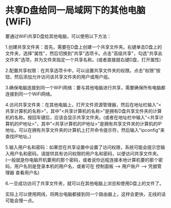 # 共享D盘给同一局域网下的其他电脑(WiFi)


要通过WiFi共享D盘给其他电脑，可以使用以下方法：

1.创建共享文件夹：首先，需要在D盘上创建一个共享文件夹。右键单击D盘上的文件夹，选择"属性"，然后切换到"共享"选项卡。点击"高级共享"，勾选"共享此文件夹"选项，并为文件夹指定一个共享名称。(或者直接就右键D盘，打开属性)

2.配置共享权限：在共享选项卡中，可以设置共享文件夹的权限。点击"权限"按钮，然后添加允许访问该共享文件夹的用户或用户组。

3.确保电脑连接到同一个WiFi网络：要与其他电脑进行共享，需要确保所有电脑都连接到同一个WiFi网络。

4.访问共享文件夹：在其他电脑上，打开文件资源管理器，然后在地址栏输入"\<共享计算机的名称>"，其中"<共享计算机的名称>"是拥有D盘共享文件夹的计算机的名称。按回车键后，应该会显示共享文件夹。(或者在地址栏中输入"\<共享计算机的IP地址>"，其中"<共享计算机的IP地址>"是拥有共享文件夹的计算机的IP地址。可以在拥有共享文件夹的计算机上打开命令提示符，然后输入"ipconfig"来查找IP地址。)

5.输入用户名和密码：如果您在共享设置中设置了访问权限，系统可能会提示您输入用户名和密码。请提供具有访问权限的用户名和密码，以便访问共享文件夹。(一般就是你电脑开机要用的那个密码，或者说你远程连接本地计算机要的那个密码，用户名则是登录本机的用户名，或者可在 控制面板 --> 用户账户 --> 凭据管理器 查看用户名)

6.一旦成功访问了共享文件夹，就可以在其他电脑上浏览和使用D盘上的文件了。

实际上可以使用网线，将两台电脑都接到同一个路由器上，这样会更快，无线的话可能会慢一点。
